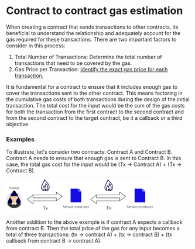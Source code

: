 # Contract to contract gas estimation

<div class="dot-navigation">
    <a class="dot-navigation__item" href="what-is-gas.html"></a>
    <a class="dot-navigation__item" href="transaction-gas-prices.html"></a>
    <a class="dot-navigation__item" href="storage-gas-price.html"></a>
    <a class="dot-navigation__item" href="zk-computation-gas-fees.html"></a>
    <a class="dot-navigation__item" href="how-to-get-testnet-gas.html"></a>
    <a class="dot-navigation__item" href="efficient-gas-practices.html"></a>
    <a class="dot-navigation__item dot-navigation__item--active" href="contract-to-contract-gas-estimation.html"></a>
    <!-- Repeat above for more dots -->
</div>

When creating a contract that sends transactions to other contracts, its beneficial to understand the relationship and adequately account for the gas required for these transactions. There are two important factors to consider in this process: 

1. Total Number of Transactions: Determine the total number of transactions that need to be covered by the gas.
2. Gas Price per Transaction: [Identify the exact gas price for each transaction.](how-to-get-testnet-gas.md#test-your-contract-on-the-testnet)

It is fundamental for a contract to ensure that it includes enough gas to cover the transactions sent to the other contract. This means factoring in the cumulative gas costs of both transactions during the design of the initial transaction. The total cost for the input would be the sum of the gas costs for both the transaction from the first contract to the second contract and from the second contract to the target contract, be it a callback or a third objective.

### Examples

To illustrate, let's consider two contracts: Contract A and Contract B. Contract A needs to ensure that enough gas is sent to Contract B. In this case, the total gas cost for the input would be (Tx → Contract A) + (Tx → Contract B).

<img alt="Deposit" style="width: 80%;" src="txcontract-contract-gas.png"/>

Another addition to the above example is if contract A expects a callback from contract B. Then the total price of the gas for any input becomes a total of three transactions: (tx &rarr; contract A) + (tx &rarr; contract B) + (tx callback from contract B &rarr; contract A).